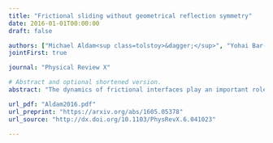 ```yaml
---
title: "Frictional sliding without geometrical reflection symmetry"
date: 2016-01-01T00:00:00
draft: false

authors: ["Michael Aldam<sup class=tolstoy>&dagger;</sup>", "Yohai Bar-Sinai<sup class=tolstoy>&dagger;</sup>", "Ilya Svetlizky", "Efim A. Brener", "Jay Fineberg", "Eran Bouchbinder"]
jointFirst: true

journal: "Physical Review X"

# Abstract and optional shortened version.
abstract: "The dynamics of frictional interfaces play an important role in many physical systems spanning a broad range of scales. It is well-known that frictional interfaces separating two dissimilar materials couple interfacial slip and normal stress variations, a coupling that has major implications on their stability, failure mechanism and rupture directionality. In contrast, interfaces separating identical materials are traditionally assumed not to feature such a coupling due to symmetry considerations. We show, combining theory and experiments, that interfaces which separate bodies made of macroscopically identical materials, but lack geometrical reflection symmetry, generically feature such a coupling. We discuss two applications of this novel feature. First, we show that it accounts for a distinct, and previously unexplained, experimentally observed weakening effect in frictional cracks. Second, we demonstrate that it can destabilize frictional sliding which is otherwise stable. The emerging framework is expected to find applications in a broad range of systems."

url_pdf: "Aldam2016.pdf"
url_preprint: "https://arxiv.org/abs/1605.05378"
url_source: "http://dx.doi.org/10.1103/PhysRevX.6.041023"

---
```

